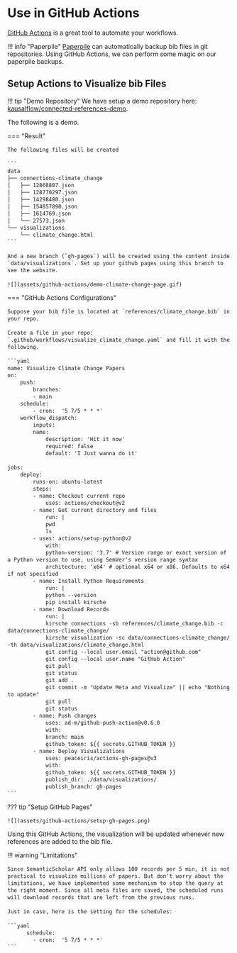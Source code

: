 # Use in GitHub Actions

[GitHub Actions](https://github.com/features/actions) is a great tool to automate your workflows.

!!! info "Paperpile"
    [Paperpile](https://paperpile.com/) can automatically backup bib files in git repositories. Using GitHub Actions, we can perform some magic on our paperpile backups.



## Setup Actions to Visualize bib Files

!!! tip "Demo Repository"
    We have setup a demo repository here: [kausalflow/connected-references-demo](https://github.com/kausalflow/connected-references-demo).


The following is a demo.


=== "Result"

    The following files will be created

    ```
    data
    ├── connections-climate_change
    │   ├── 12868807.json
    │   ├── 128770297.json
    │   ├── 14298480.json
    │   ├── 154857890.json
    │   ├── 1614769.json
    │   └── 27573.json
    └── visualizations
        └── climate_change.html
    ```

    And a new branch (`gh-pages`) will be created using the content inside `data/visualizations`. Set up your github pages using this branch to see the website.

    ![](assets/github-actions/demo-climate-change-page.gif)

=== "GitHub Actions Configurations"

    Suppose your bib file is located at `references/climate_change.bib` in your repo.

    Create a file in your repo: `.github/workflows/visualize_climate_change.yaml` and fill it with the following.

    ```yaml
    name: Visualize Climate Change Papers
    on:
        push:
            branches:
            - main
        schedule:
            - cron:  '5 7/5 * * *'
        workflow_dispatch:
            inputs:
            name:
                description: 'Hit it now'
                required: false
                default: 'I Just wanna do it'

    jobs:
        deploy:
            runs-on: ubuntu-latest
            steps:
            - name: Checkout current repo
                uses: actions/checkout@v2
            - name: Get current directory and files
                run: |
                pwd
                ls
            - uses: actions/setup-python@v2
                with:
                python-version: '3.7' # Version range or exact version of a Python version to use, using SemVer's version range syntax
                architecture: 'x64' # optional x64 or x86. Defaults to x64 if not specified
            - name: Install Python Requirements
                run: |
                python --version
                pip install kirsche
            - name: Download Records
                run: |
                kirsche connections -sb references/climate_change.bib -c data/connections-climate_change/
                kirsche visualization -sc data/connections-climate_change/ -th data/visualizations/climate_change.html
                git config --local user.email "action@github.com"
                git config --local user.name "GitHub Action"
                git pull
                git status
                git add .
                git commit -m "Update Meta and Visualize" || echo "Nothing to update"
                git pull
                git status
            - name: Push changes
                uses: ad-m/github-push-action@v0.6.0
                with:
                branch: main
                github_token: ${{ secrets.GITHUB_TOKEN }}
            - name: Deploy Visualizations
                uses: peaceiris/actions-gh-pages@v3
                with:
                github_token: ${{ secrets.GITHUB_TOKEN }}
                publish_dir: ./data/visualizations/
                publish_branch: gh-pages
    ```




??? tip "Setup GitHub Pages"

    ![](assets/github-actions/setup-gh-pages.png)



Using this GitHub Actions, the visualization will be updated whenever new references are added to the bib file.



!!! warning "Limitations"

    Since SemanticScholar API only allows 100 records per 5 min, it is not practical to visualize millions of papers. But don't worry about the limitations, we have implemented some mechanism to stop the query at the right moment. Since all meta files are saved, the scheduled runs will download records that are left from the previous runs.

    Just in case, here is the setting for the schedules:

    ```yaml
          schedule:
            - cron:  '5 7/5 * * *'
    ```
